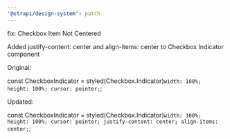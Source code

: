 ```yaml
---
'@strapi/design-system': patch
---
```


fix: Checkbox Item Not Centered

Added justify-content: center and align-items: center to Checkbox Indicator component

Original:

const CheckboxIndicator = styled(Checkbox.Indicator)`
  width: 100%;
  height: 100%;
  cursor: pointer;
`;

Updated:

const CheckboxIndicator = styled(Checkbox.Indicator)`
  width: 100%;
  height: 100%;
  cursor: pointer;
  justify-content: center;
  align-items: center;
`;

